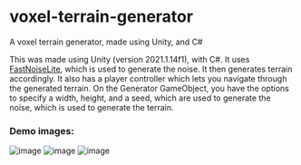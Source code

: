 # voxel-terrain-generator
A voxel terrain generator, made using Unity, and C#

This was made using Unity (version 2021.1.14f1), with C#. 
It uses [FastNoiseLite](https://github.com/Auburn/FastNoiseLite), which is used to generate the noise. It then generates terrain accordingly.
It also has a player controller which lets you navigate through the generated terrain.
On the Generator GameObject, you have the options to specify a width, height, and a seed, which are used to generate the noise, which is used to generate the terrain.

### Demo images:
![image](https://user-images.githubusercontent.com/97091148/175812205-39cbc09b-1872-4ef9-9205-d10a5fa87dd2.png)
![image](https://user-images.githubusercontent.com/97091148/175812215-291e978a-407f-4203-9ea7-c8023b1e6e84.png)
![image](https://user-images.githubusercontent.com/97091148/175812230-a437aba7-6407-4931-9560-336052361b4e.png)
